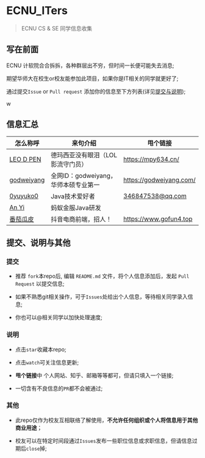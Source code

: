 # ECNU_ITers

> ECNU CS &amp; SE 同学信息收集

## 写在前面

ECNU 计软院合合拆拆，各种群层出不穷，但时间一长便可能失去消息;

期望华师大在校生or校友能参加此项目，如果你是IT相关的同学就更好了;

通过提交`Issue` or `Pull request` 添加你的信息至下方列表(详见[提交与说明](#提交说明与其他));

<!-- 位置留的很宽啊，格式还是整齐一点好嗷 -->
w
## 信息汇总

| 怎么称呼                                            |           来句介绍                     |           甩个链接                       |
| -------------------------------------------------- | ------------------------------------ | --------------------------------------- |
| [LEO D PEN](https://github.com/LEODPEN)            | 德玛西亚没有眼泪（LOL影流守门员）         | https://mpy634.cn/                      |
| [godweiyang](https://github.com/godweiyang)        | 全网ID：godweiyang，华师本硕专业第一     | https://godweiyang.com/     |
| [0yuyuko0](https://github.com/0yuyuko0)            | Java技术爱好者          | 346847538@qq.com                     |
| [An Yi](https://github.com/jyannis)                | 蚂蚁金服Java研发          |                      |
| [番茄瓜皮](https://github.com/fun4wut)              | 抖音电商前端，招人！                      | https://www.gofun4.top                |




## 提交、说明与其他

### 提交

+ 推荐 `fork`本repo后, 编辑 `README.md` 文件，将个人信息添加后，发起 `Pull Request` 以提交信息;

+ 如果不熟悉git相关操作，可于`Issues`处给出个人信息，等待相关同学录入信息;

+ 你也可以@相关同学以加快处理速度;

### 说明

+ 点击`star`收藏本repo;

+ 点击`watch`可关注信息更新;

+ **甩个链接**中 个人网站、知乎、邮箱等等都可，但请只填入一个链接;

+ 一切含有不良信息的`PR`都不会被通过;

### 其他

+ 此repo仅作为校友互相联络了解使用，**不允许任何组织或个人将信息用于其他商业用途**；

+ 校友可以在特定时间段通过`Issues`发布一些职位信息或求职信息，但请信息过期后`close`掉;
